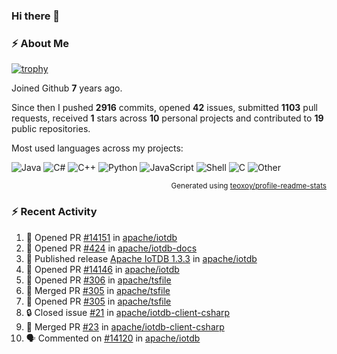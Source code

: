 ### Hi there 👋

### :zap: About Me

[![trophy](https://github-profile-trophy.vercel.app/?username=HTHou&theme=onedark)](https://github.com/ryo-ma/github-profile-trophy)
   
Joined Github **7** years ago.

Since then I pushed **2916** commits, opened **42** issues, submitted **1103** pull requests, received **1** stars across **10** personal projects and contributed to **19** public repositories.

Most used languages across my projects:

![Java](https://img.shields.io/static/v1?style=flat-square&label=%E2%A0%80&color=555&labelColor=%23b07219&message=Java%EF%B8%B189.6%25)
![C#](https://img.shields.io/static/v1?style=flat-square&label=%E2%A0%80&color=555&labelColor=%23178600&message=C%23%EF%B8%B13.9%25)
![C++](https://img.shields.io/static/v1?style=flat-square&label=%E2%A0%80&color=555&labelColor=%23f34b7d&message=C%2B%2B%EF%B8%B12.7%25)
![Python](https://img.shields.io/static/v1?style=flat-square&label=%E2%A0%80&color=555&labelColor=%233572A5&message=Python%EF%B8%B10.7%25)
![JavaScript](https://img.shields.io/static/v1?style=flat-square&label=%E2%A0%80&color=555&labelColor=%23f1e05a&message=JavaScript%EF%B8%B10.5%25)
![Shell](https://img.shields.io/static/v1?style=flat-square&label=%E2%A0%80&color=555&labelColor=%2389e051&message=Shell%EF%B8%B10.4%25)
![C](https://img.shields.io/static/v1?style=flat-square&label=%E2%A0%80&color=555&labelColor=%23555555&message=C%EF%B8%B10.4%25)
![Other](https://img.shields.io/static/v1?style=flat-square&label=%E2%A0%80&color=555&labelColor=%23ededed&message=Other%EF%B8%B11.4%25)

<p align="right"><sub>Generated using <a href="https://github.com/marketplace/actions/profile-readme-stats">teoxoy/profile-readme-stats</a></sub></p>


<!--![](https://github.com/HTHou/HTHou/blob/output/github-contribution-grid-snake.svg)-->

<!--![Haonan Hou's github stats](https://github-readme-stats.vercel.app/api?username=HTHou&count_private=true&show_icons=true&theme=onedark)-->

<!--![Haonan Hou's wakatime stats](https://github-readme-stats.vercel.app/api/wakatime?username=HTHou&layout=compact&theme=onedark)-->

<!--![Top Langs](https://github-readme-stats.vercel.app/api/top-langs/?username=HTHou&theme=onedark&layout=compact)-->

### :zap: Recent Activity
<!--START_SECTION:activity-->
1. 💪 Opened PR [#14151](https://github.com/apache/iotdb/pull/14151) in [apache/iotdb](https://github.com/apache/iotdb)
2. 💪 Opened PR [#424](https://github.com/apache/iotdb-docs/pull/424) in [apache/iotdb-docs](https://github.com/apache/iotdb-docs)
3. 🚀 Published release [Apache IoTDB 1.3.3](https://github.com/apache/iotdb/releases/tag/v1.3.3) in [apache/iotdb](https://github.com/apache/iotdb)
4. 💪 Opened PR [#14146](https://github.com/apache/iotdb/pull/14146) in [apache/iotdb](https://github.com/apache/iotdb)
5. 💪 Opened PR [#306](https://github.com/apache/tsfile/pull/306) in [apache/tsfile](https://github.com/apache/tsfile)
6. 🎉 Merged PR [#305](https://github.com/apache/tsfile/pull/305) in [apache/tsfile](https://github.com/apache/tsfile)
7. 💪 Opened PR [#305](https://github.com/apache/tsfile/pull/305) in [apache/tsfile](https://github.com/apache/tsfile)
8. 🔒 Closed issue [#21](https://github.com/apache/iotdb-client-csharp/issues/21) in [apache/iotdb-client-csharp](https://github.com/apache/iotdb-client-csharp)
9. 🎉 Merged PR [#23](https://github.com/apache/iotdb-client-csharp/pull/23) in [apache/iotdb-client-csharp](https://github.com/apache/iotdb-client-csharp)
10. 🗣 Commented on [#14120](https://github.com/apache/iotdb/pull/14120#issuecomment-2482633788) in [apache/iotdb](https://github.com/apache/iotdb)
<!--END_SECTION:activity-->

<!--
**HTHou/HTHou** is a ✨ _special_ ✨ repository because its `README.md` (this file) appears on your GitHub profile.

Here are some ideas to get you started:

- 🔭 I’m currently working on ...
- 🌱 I’m currently learning ...
- 👯 I’m looking to collaborate on ...
- 🤔 I’m looking for help with ...
- 💬 Ask me about ...
- 📫 How to reach me: ...
- 😄 Pronouns: ...
- ⚡ Fun fact: ...
-->
